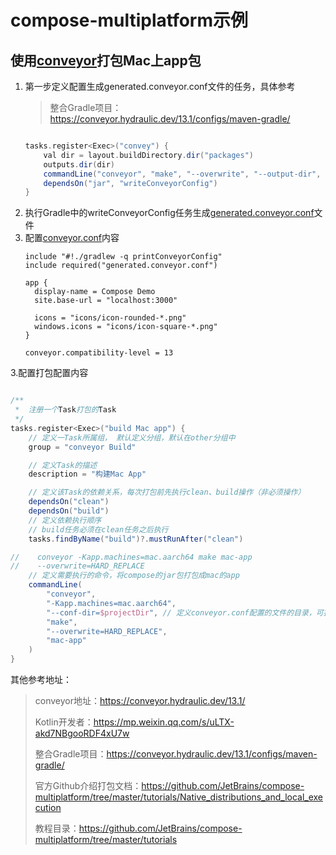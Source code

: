 # compose-multiplatform示例

## 使用[conveyor](https://conveyor.hydraulic.dev/13.1/)打包Mac上app包

1. 第一步定义配置生成generated.conveyor.conf文件的任务，具体参考
    > 整合Gradle项目：https://conveyor.hydraulic.dev/13.1/configs/maven-gradle/
    ```groovy
    
    tasks.register<Exec>("convey") {
        val dir = layout.buildDirectory.dir("packages")
        outputs.dir(dir)
        commandLine("conveyor", "make", "--overwrite", "--output-dir", dir.get(), "site")
        dependsOn("jar", "writeConveyorConfig")
    }
    ```
2. 执行Gradle中的writeConveyorConfig任务生成[generated.conveyor.conf](generated.conveyor.conf)文件
2. 配置[conveyor.conf](conveyor.conf)内容
    ```hocon
    include "#!./gradlew -q printConveyorConfig"
    include required("generated.conveyor.conf")
    
    app {
      display-name = Compose Demo
      site.base-url = "localhost:3000"
    
      icons = "icons/icon-rounded-*.png"
      windows.icons = "icons/icon-square-*.png"
    }
    
    conveyor.compatibility-level = 13
    
    ```

3.配置打包配置内容
```groovy

/**
 *  注册一个Task打包的Task
 */
tasks.register<Exec>("build Mac app") {
    // 定义一Task所属组， 默认定义分组，默认在other分组中
    group = "conveyor Build"

    // 定义Task的描述
    description = "构建Mac App"

    // 定义该Task的依赖关系，每次打包前先执行clean、build操作（非必须操作）
    dependsOn("clean")
    dependsOn("build")
    // 定义依赖执行顺序
    // build任务必须在clean任务之后执行
    tasks.findByName("build")?.mustRunAfter("clean")

//    conveyor -Kapp.machines=mac.aarch64 make mac-app
//    --overwrite=HARD_REPLACE
    // 定义需要执行的命令，将compose的jar包打包成mac的app
    commandLine(
        "conveyor",
        "-Kapp.machines=mac.aarch64",
        "--conf-dir=$projectDir", // 定义conveyor.conf配置的文件的目录，可按照实际的位置进行调整
        "make",
        "--overwrite=HARD_REPLACE",
        "mac-app"
    )
}
```

其他参考地址：
> conveyor地址：https://conveyor.hydraulic.dev/13.1/
>
> Kotlin开发者：https://mp.weixin.qq.com/s/uLTX-akd7NBgooRDF4xU7w
>
> 整合Gradle项目：https://conveyor.hydraulic.dev/13.1/configs/maven-gradle/
>
> 官方Github介绍打包文档：https://github.com/JetBrains/compose-multiplatform/tree/master/tutorials/Native_distributions_and_local_execution
>
> 教程目录：https://github.com/JetBrains/compose-multiplatform/tree/master/tutorials
